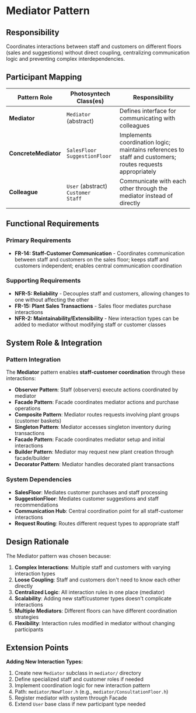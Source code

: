 # Mediator Pattern

## Responsibility
Coordinates interactions between staff and customers on different floors (sales and suggestions) without direct coupling, centralizing communication logic and preventing complex interdependencies.

## Participant Mapping

| Pattern Role | Photosyntech Class(es) | Responsibility |
|--------------|------------------------|----------------|
| **Mediator** | `Mediator` (abstract) | Defines interface for communicating with colleagues |
| **ConcreteMediator** | `SalesFloor`<br>`SuggestionFloor` | Implements coordination logic; maintains references to staff and customers; routes requests appropriately |
| **Colleague** | `User` (abstract)<br>`Customer`<br>`Staff` | Communicate with each other through the mediator instead of directly |

## Functional Requirements

### Primary Requirements
- **FR-14: Staff-Customer Communication** - Coordinates communication between staff and customers on the sales floor; keeps staff and customers independent; enables central communication coordination

### Supporting Requirements
- **NFR-5: Reliability** - Decouples staff and customers, allowing changes to one without affecting the other
- **FR-15: Plant Sales Transactions** - Sales floor mediates purchase interactions
- **NFR-2: Maintainability/Extensibility** - New interaction types can be added to mediator without modifying staff or customer classes

## System Role & Integration

### Pattern Integration
The **Mediator** pattern enables **staff-customer coordination** through these interactions:

- **Observer Pattern**: Staff (observers) execute actions coordinated by mediator
- **Facade Pattern**: Facade coordinates mediator actions and purchase operations
- **Composite Pattern**: Mediator routes requests involving plant groups (customer baskets)
- **Singleton Pattern**: Mediator accesses singleton inventory during transactions
- **Facade Pattern**: Facade coordinates mediator setup and initial interactions
- **Builder Pattern**: Mediator may request new plant creation through facade/builder
- **Decorator Pattern**: Mediator handles decorated plant transactions

### System Dependencies
- **SalesFloor**: Mediates customer purchases and staff processing
- **SuggestionFloor**: Mediates customer suggestions and staff recommendations
- **Communication Hub**: Central coordination point for all staff-customer interactions
- **Request Routing**: Routes different request types to appropriate staff

## Design Rationale

The Mediator pattern was chosen because:
1. **Complex Interactions**: Multiple staff and customers with varying interaction types
2. **Loose Coupling**: Staff and customers don't need to know each other directly
3. **Centralized Logic**: All interaction rules in one place (mediator)
4. **Scalability**: Adding new staff/customer types doesn't complicate interactions
5. **Multiple Mediators**: Different floors can have different coordination strategies
6. **Flexibility**: Interaction rules modified in mediator without changing participants

## Extension Points

**Adding New Interaction Types:**
1. Create new `Mediator` subclass in `mediator/` directory
2. Define specialized staff and customer roles if needed
3. Implement coordination logic for new interaction pattern
4. Path: `mediator/NewFloor.h` (e.g., `mediator/ConsultationFloor.h`)
5. Register mediator with system through Facade
6. Extend `User` base class if new participant type needed
